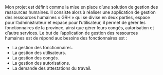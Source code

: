 Mon projet est définit comme la mise en place d’une solution de gestion des ressources humaines. Il consiste alors à réaliser une application de gestion des ressources
humaines « GRH » qui se divise en deux parties, espace pour l’administrateur et espace pour l’utilisateur, il permet de gérer les fonctionnaires de la province, ainsi que gérer leurs congés, autorisation et d’autre services.
Le but de l’application de gestion des ressources humaines est de répond aux besoins des fonctionnaires est :
+ La gestion des fonctionnaires.
+ La gestion des utilisateurs.
+ La gestion des congés.
+ La gestion des autorisations.
+ La demande des attestations du travail.

